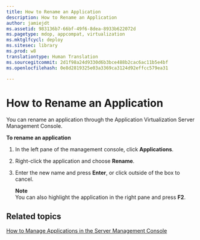 ```yaml
---
title: How to Rename an Application
description: How to Rename an Application
author: jamiejdt
ms.assetid: 983136b7-66bf-49f6-8dea-8933b622072d
ms.pagetype: mdop, appcompat, virtualization
ms.mktglfcycl: deploy
ms.sitesec: library
ms.prod: w8
translationtype: Human Translation
ms.sourcegitcommit: 2d1f98a24d9330d6b3bce488b2cac6ac11b5e4bf
ms.openlocfilehash: 0e8d2819325e03a3369ca3124d92effcc579ea31

---
```



# How to Rename an Application


You can rename an application through the Application Virtualization Server Management Console.

**To rename an application**

1.  In the left pane of the management console, click **Applications**.

2.  Right-click the application and choose **Rename**.

3.  Enter the new name and press **Enter**, or click outside of the box to cancel.

    **Note**  
    You can also highlight the application in the right pane and press **F2**.

     

## Related topics


[How to Manage Applications in the Server Management Console](how-to-manage-applications-in-the-server-management-console.md)

 

 








<!--HONumber=Jun16_HO4-->


